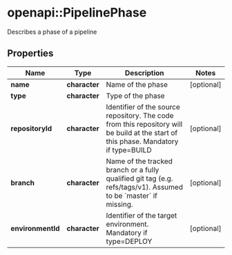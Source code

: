 # openapi::PipelinePhase

Describes a phase of a pipeline
## Properties
Name | Type | Description | Notes
------------ | ------------- | ------------- | -------------
**name** | **character** | Name of the phase | [optional] 
**type** | **character** | Type of the phase | 
**repositoryId** | **character** | Identifier of the source repository. The code from this repository will be build at the start of this phase. Mandatory if type&#x3D;BUILD | [optional] 
**branch** | **character** | Name of the tracked branch or a fully qualified git tag (e.g. refs/tags/v1).  Assumed to be &#x60;master&#x60; if missing. | [optional] 
**environmentId** | **character** | Identifier of the target environment. Mandatory if type&#x3D;DEPLOY | [optional] 


